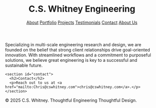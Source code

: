 
<html lang="en">
<head>
  <meta charset="UTF-8" />
  <meta name="viewport" content="width=device-width, initial-scale=1.0" />
  <link rel="stylesheet" href="styles.css" />
  <title>Contact - C.S. Whitney Engineering</title>
</head>

<body>
  <div class="container">
    <header>
      <h1>C.S. Whitney Engineering</h1>
      <nav>
        <a href="about.html">About</a>
        <a href="portfolio.html">Portfolio</a>
        <a href="projects.html">Projects</a>
        <a href="testimonials.html">Testimonials</a>
        <a href="contact.html">Contact</a>
        <a href="about" >About Us</a>
      </nav>
    </header>


  <main>
  <div class="container">
    <section id="about">
      <p>Specializing in multi-scale engineering research and design, we are founded on the belief that strong client relationships drive goal-oriented innovation. With streamlined workflows and a commitment to purposeful solutions, we believe great engineering is key to a successful and sustainable future.</p>
    </section>
  </div>

    <section id="contact">
      <h2>Contact</h2>
      <p>Reach out to us at <a href="mailto:Chris@cswhitney.com">chris@cswhitney.com</a>.</p>
    </section>
  </main>

  <footer>
    <p>&copy; 2025 C.S. Whitney. Thoughtful Engineering Thoughtful Design. </p>
  </footer>
</body>
